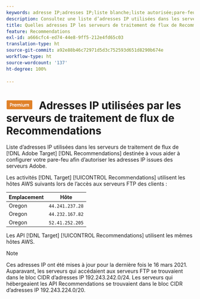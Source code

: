 ```yaml
---
keywords: adresse IP;adresses IP;liste blanche;liste autorisée;pare-feu;recommandations;flux;serveurs;adobe experience cloud;recommendations
description: Consultez une liste d’adresses IP utilisées dans les serveurs de traitement de flux de  [!DNL Target]  Recommendations destinée à vous aider à configurer votre pare-feu afin d’autoriser les adresses IP issues des serveurs Adobe.
title: Quelles adresses IP les serveurs de traitement de flux de Recommendations utilisent-ils ?
feature: Recommendations
exl-id: a666cfc4-ed74-44e8-9ff5-212e4fd65c03
translation-type: ht
source-git-commit: a92e88b46c72971d5d3c752593d651d8290b674e
workflow-type: ht
source-wordcount: '137'
ht-degree: 100%

---
```


# ![PREMIUM](/help/assets/premium.png) Adresses IP utilisées par les serveurs de traitement de flux de Recommendations

Liste d’adresses IP utilisées dans les serveurs de traitement de flux de [!DNL Adobe Target] [!DNL Recommendations] destinée à vous aider à configurer votre pare-feu afin d’autoriser les adresses IP issues des serveurs Adobe.

Les activités [!DNL Target] [!UICONTROL Recommendations] utilisent les hôtes AWS suivants lors de l’accès aux serveurs FTP des clients :

| Emplacement | Hôte |
| --- | --- |
| Oregon | `44.241.237.28` |
| Oregon | `44.232.167.82` |
| Oregon | `52.41.252.205` |

Les API [!DNL Target] [!UICONTROL Recommendations] utilisent les mêmes hôtes AWS.

>[!NOTE]
>
>Ces adresses IP ont été mises à jour pour la dernière fois le 16 mars 2021. Auparavant, les serveurs qui accédaient aux serveurs FTP se trouvaient dans le bloc CIDR d’adresses IP 192.243.242.0/24. Les serveurs qui hébergeaient les API Recommendations se trouvaient dans le bloc CIDR d’adresses IP 192.243.224.0/20.
